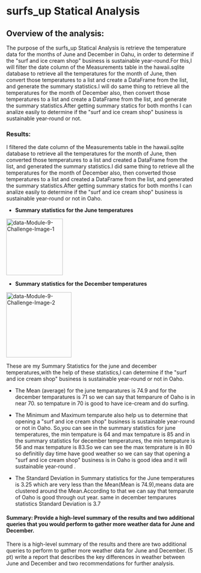 # surfs_up Statical Analysis
## Overview of the analysis: 
The purpose of the surfs_up Statical Analysis is retrieve the temperature data for the months of June and December in Oahu, in order to determine if the "surf and ice cream shop" business is sustainable year-round.For this,I will filter the date column of the Measurements table in the hawaii.sqlite database to retrieve all the temperatures for the month of June, then convert those temperatures to a list and create a DataFrame from the list, and generate the summary statistics.I will do same thing to retrieve all the temperatures for the month of December also, then convert those temperatures to a list and create a DataFrame from the list, and generate the summary statistics.After getting summary statics for both months I can analize easily to determine if the "surf and ice cream shop" business is sustainable year-round or not. 

### Results:
I filtered the date column of the Measurements table in the hawaii.sqlite database to retrieve all the temperatures for the month of June, then converted those temperatures to a list and created a DataFrame from the list, and generated the summary statistics.I did same thing to retrieve all the temperatures for the month of December also, then converted those temperatures to a list and created a DataFrame from the list, and generated the summary statistics.After getting summary statics for both months I can analize easily to determine if the "surf and ice cream shop" business is sustainable year-round or not in Oaho. 

* **Summary statistics for the June temperatures**
<img width="150" alt="data-Module-9-Challenge-Image-1" src="https://user-images.githubusercontent.com/90277142/141668276-67ec7f42-098e-4504-8d09-26c56029275c.png">

* **Summary statistics for the December temperatures**
<img width="173" alt="data-Module-9-Challenge-Image-2" src="https://user-images.githubusercontent.com/90277142/141668282-6ba1d31d-cb57-482b-99df-d3c9971e7f2f.png">

These are my Summary Statistics for the june and december temperatures,with the help of these statistics,I can determine if the "surf and ice cream shop" business is sustainable year-round or not in Oaho.  

* The Mean (average) for the june temparatures is 74.9 and for the december temparatures is 71 so we can say that temparure of Oaho is in near 70. so tempature in 70 is good to have ice-cream and do surfing.

* The Minimum and Maximum temparute also help us to determine that opening a "surf and ice cream shop" business is sustainable year-round or not in Oaho. So,you can see in the summary statistics for june temperatures, the min tempature is 64 and max tempature is 85 and  in the summary statistics for december temperatures, the min tempature is 56 and max tempature is 83.So we can see the max temprature is  in 80 so definitily day time have good weather so we can say that opening a "surf and ice cream shop" business is in Oaho is good idea and it will sustainable year-round .

* The Standard Deviation in Summary statistics for the June temperatures is 3.25 which are very less than the Mean(Mean is 74.9),means data are clustered around the Mean.According to that we can say that temparute of Oaho is good through out year. same in december temparures statistics Standard Deviation is 3.7






#### Summary: Provide a high-level summary of the results and two additional queries that you would perform to gather more weather data for June and December.

There is a high-level summary of the results and there are two additional queries to perform to gather more weather data for June and December. (5 pt)
write a report that describes the key differences in weather between June and December and two recommendations for further analysis.
